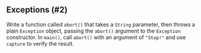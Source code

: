 ## Exceptions (#2)

Write a function called `abort()` that takes a `String` parameter, then throws a
plain `Exception` object, passing the `abort()` argument to the `Exception`
constructor. In `main()`, call `abort()` with an argument of `"Stop!"` and use
`capture` to verify the result.